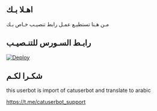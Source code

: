 ## اهـلا بـك
مـن هـنا تستطيـع عمـل رابط تنصيـب خـاص بـك

## رابـط السـورس للتنـصيـب

[![Deploy](https://www.herokucdn.com/deploy/button.svg)](https://heroku.com/deploy?template=https://github.com/IAK-12I/jmthon)

## شكـرا لكـم 


this userbot is import of catuserbot and translate to arabic

https://t.me/catuserbot_support
